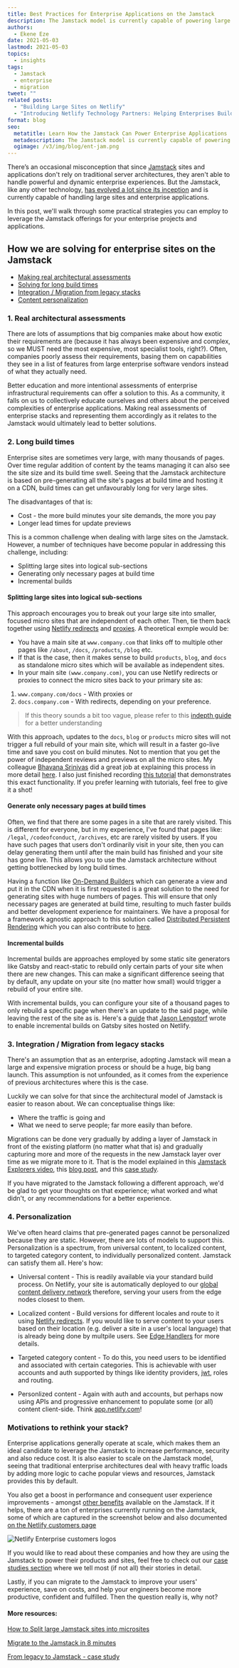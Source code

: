 ```yaml
---
title: Best Practices for Enterprise Applications on the Jamstack
description: The Jamstack model is currently capable of powering large enterprises, however, we've heard claims that Jamstack is only for small and static sites. Let's take a look at the reality of that in this post.
authors:
  - Ekene Eze
date: 2021-05-03
lastmod: 2021-05-03
topics:
  - insights
tags:
  - Jamstack
  - enterprise
  - migration
tweet: ""
related posts:
  - "Building Large Sites on Netlify"
  - "Introducing Netlify Technology Partners: Helping Enterprises Build Better Jamstack Sites"
format: blog
seo:
  metatitle: Learn How the Jamstack Can Power Enterprise Applications
  metadescription: The Jamstack model is currently capable of powering large enterprises, however, we've heard claims that Jamstack is only for small and static sites. Let's take a look at the reality of that in this post
  ogimage: /v3/img/blog/ent-jam.png
---
```


There’s an occasional misconception that since [Jamstack](https://www.netlify.com/jamstack/) sites and applications don't rely on traditional server architectures, they aren't able to handle powerful and dynamic enterprise experiences. But the Jamstack, like any other technology, [has evolved a lot since its inception](https://www.smashingmagazine.com/2021/05/evolution-jamstack/) and is currently capable of handling large sites and enterprise applications.

In this post, we'll walk through some practical strategies you can employ to leverage the Jamstack offerings for your enterprise projects and applications.

## How we are solving for enterprise sites on the Jamstack

- [Making real architectural assessments](#percieved-complexity)
- [Solving for long build times](#high-build-times)
- [Integration / Migration from legacy stacks](#migration-difficulty)
- [Content personalization](#content-personalization)

<h3 id="percieved-complexity">1. Real architectural assessments</h3>

There are lots of assumptions that big companies make about how exotic their requirements are (because it has always been expensive and complex, so we MUST need the most expensive, most specialist tools, right?). Often, companies poorly assess their requirements, basing them on capabilities they see in a list of features from large enterprise software vendors instead of what they actually need.

Better education and more intentional assessments of enterprise infrastructural requirements can offer a solution to this. As a community, it falls on us to collectively educate ourselves and others about the perceived complexities of enterprise applications. Making real assessments of enterprise stacks and representing them accordingly as it relates to the Jamstack would ultimately lead to better solutions.

<h3 id="high-build-times">2. Long build times</h3>

Enterprise sites are sometimes very large, with many thousands of pages. Over time regular addition of content by the teams managing it can also see the site size and its build time swell. Seeing that the Jamstack architecture is based on pre-generating all the site's pages at build time and hosting it on a CDN, build times can get unfavourably long for very large sites.

The disadvantages of that is:

- Cost - the more build minutes your site demands, the more you pay
- Longer lead times for update previews

This is a common challenge when dealing with large sites on the Jamstack. However, a number of techniques have become popular in addressing this challenge, including:

- Splitting large sites into logical sub-sections
- Generating only necessary pages at build time
- Incremental builds

#### Splitting large sites into logical sub-sections

This approach encourages you to break out your large site into smaller, focused micro sites that are independent of each other. Then, tie them back together using [Netlify redirects](https://docs.netlify.com/routing/redirects/) and [proxies](https://docs.netlify.com/routing/redirects/rewrites-proxies/). A theoretical exmple would be:

- You have a main site at `www.company.com` that links off to multiple other pages like `/about`, `/docs`, `/products`, `/blog` etc.
- If that is the case, then it makes sense to build `products`, `blog`, and `docs` as standalone micro sites which will be available as independent sites.
- In your main site `(www.company.com)`, you can use Netlify redirects or proxies to connect the micro sites back to your primary site as:

1. `www.company.com/docs` - With proxies or
2. `docs.company.com` - With redirects, depending on your preference.

> If this theory sounds a bit too vague, please refer to this [indepth guide](https://www.netlify.com/blog/2020/06/16/building-large-sites-on-netlify/) for a better understanding

With this approach, updates to the `docs`, `blog` or `products` micro sites will not trigger a full rebuild of your main site, which will result in a faster go-live time and save you cost on build minutes. Not to mention that you get the power of independent reviews and previews on all the micro sites. My colleague [Bhavana Srinivas](https://deploy-preview-3795--www.netlify.app/authors/bhavana-srinivas/) did a great job at explaining this process in more detail [here](https://www.netlify.com/blog/2020/06/16/building-large-sites-on-netlify/). I also just finished recording [this tutorial](https://youtu.be/BhQ76OyZTPE) that demonstrates this exact functionality. If you prefer learning with tutorials, feel free to give it a shot!

#### Generate only necessary pages at build times

Often, we find that there are some pages in a site that are rarely visited. This is different for everyone, but in my experience, I've found that pages like: `/legal`, `/codeofconduct`, `/archives`, etc are rarely visited by users. If you have such pages that users don't ordinarily visit in your site, then you can delay generating them until after the main build has finished and your site has gone live. This allows you to use the Jamstack architecture without getting bottlenecked by long build times.

Having a function like [On-Demand Builders](https://ntl.fyi/3ae6DK8) which can generate a view and put it in the CDN when it is first requested is a great solution to the need for generating sites with huge numbers of pages. This will ensure that only necessary pages are generated at build time, resulting to much faster builds and better development experience for maintainers. We have a proposal for a framework agnostic approach to this solution called [Distributed Persistent Rendering](https://ntl.fyi/32fP5ZK) which you can also contribute to [here](https://ntl.fyi/3x8UAYq).

#### Incremental builds

Incremental builds are approaches employed by some static site generators like Gatsby and react-static to rebuild only certain parts of your site when there are new changes. This can make a significant difference seeing that by default, any update on your site (no matter how small) would trigger a rebuild of your entire site.

With incremental builds, you can configure your site of a thousand pages to only rebuild a specific page when there's an update to the said page, while leaving the rest of the site as is. Here's a [guide](https://www.netlify.com/blog/2020/04/23/enable-gatsby-incremental-builds-on-netlify) that [Jason Lengstorf](https://www.netlify.com/authors/jason-lengstorf/) wrote to enable incremental builds on Gatsby sites hosted on Netlify.

<h3 id="migration-difficulty">3. Integration / Migration from legacy stacks</h3>

There's an assumption that as an enterprise, adopting Jamstack will mean a large and expensive migration process or should be a huge, big bang launch. This assumption is not unfounded, as it comes from the experience of previous architectures where this is the case.

Luckily we can solve for that since the architectural model of Jamstack is easier to reason about. We can conceptualise things like:

- Where the traffic is going and
- What we need to serve people; far more easily than before.

Migrations can be done very gradually by adding a layer of Jamstack in front of the existing platform (no matter what that is) and gradually capturing more and more of the requests in the new Jamstack layer over time as we migrate more to it. That is the model explained in this [Jamstack Explorers video](https://explorers.netlify.com/learn/exploring-netlify-redirects/migrations-with-proxies), this [blog post](https://www.netlify.com/blog/2020/03/19/learn-how-to-add-jamstack-to-your-infrastructure-in-8-minutes/), and this [case study](https://www.netlify.com/blog/2020/09/30/from-legacy-infrastructure-to-a-lean-and-powerful-stack-with-netlify/#main).

If you have migrated to the Jamstack following a different approach, we'd be glad to get your thoughts on that experience; what worked and what didn't, or any recommendations for a better experience.

<h3 id="content-personalization">4. Personalization</h3>

We've often heard claims that pre-generated pages cannot be personalized because they are static. However, there are lots of models to support this. Personalization is a spectrum, from universal content, to localized content, to targeted category content, to individually personalized content. Jamstack can satisfy them all. Here's how:

- Universal content - This is readily available via your standard build process. On Netlify, your site is automatically deployed to our [global content delivery network](https://www.netlify.com/products/edge/) therefore, serving your users from the edge nodes closest to them.

- Localized content - Build versions for different locales and route to it using [Netlify redirects](https://docs.netlify.com/routing/redirects/). If you would like to serve content to your users based on their location (e.g. deliver a site in a user's local language) that is already being done by multpile users. See [Edge Handlers](https://www.netlify.com/products/edge/edge-handlers/) for more details.

- Targeted category content - To do this, you need users to be identified and associated with certain categories. This is achievable with user accounts and auth supported by things like identity providers, [jwt](https://jwt.io/), roles and routing.

- Personlized content - Again with auth and accounts, but perhaps now using APIs and progressive enhancement to populate some (or all) content client-side. Think [app.netlify.com](https://app.netlify.com/)!

### Motivations to rethink your stack?

Enterprise applications generally operate at scale, which makes them an ideal candidate to leverage the Jamstack to increase performance, security and also reduce cost. It is also easier to scale on the Jamstack model, seeing that traditional enterprise architectures deal with heavy traffic loads by adding more logic to cache popular views and resources, Jamstack provides this by default.

You also get a boost in performance and consequent user experience improvements - amongst [other benefits](https://jamstack.org/why-jamstack/) available on the Jamstack. If it helps, there are a ton of enterprises currently running on the Jamstack, some of which are captured in the screenshot below and also documented [on the Netlify customers page](https://www.netlify.com/customers/)

![Netlify Enterprise customers logos](https://res.cloudinary.com/netlify/image/upload/v1617820760/blog/ent-jammies.png)

If you would like to read about these companies and how they are using the Jamstack to power their products and sites, feel free to check out our [case studies section](https://www.netlify.com/topics/case-studies/) where we tell most (if not all) their stories in detail.

Lastly, if you can migrate to the Jamstack to improve your users' experience, save on costs, and help your engineers become more productive, confident and fulfilled. Then the question really is, why not?

#### More resources:

[How to Split large Jamstack sites into microsites](https://youtu.be/BhQ76OyZTPE)

[Migrate to the Jamstack in 8 minutes](https://www.netlify.com/blog/2020/03/19/learn-how-to-add-jamstack-to-your-infrastructure-in-8-minutes/)

[From legacy to Jamstack - case study](https://www.netlify.com/blog/2020/09/30/from-legacy-infrastructure-to-a-lean-and-powerful-stack-with-netlify/#main)

